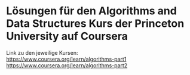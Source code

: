 # Lösungen für den Algorithms and Data Structures Kurs der Princeton University auf Coursera
Link zu den jeweilige Kursen: <br/>
https://www.coursera.org/learn/algorithms-part1 <br/>
https://www.coursera.org/learn/algorithms-part2 <br/>
